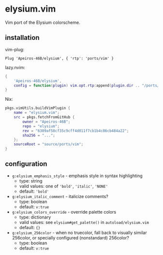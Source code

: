 # elysium.vim

Vim port of the Elysium colorscheme.

## installation

vim-plug:
```vim
Plug 'Apeiros-46B/elysium', { 'rtp': 'ports/vim' }
```

lazy.nvim:
```lua
{
    'Apeiros-46B/elysium',
    config = function(plugin) vim.opt.rtp:append(plugin.dir .. "/ports/vim") end
}
```

Nix:
```nix
pkgs.vimUtils.buildVimPlugin {
    name = "elysium.vim";
    src = pkgs.fetchFromGitHub {
        owner = "Apeiros-46B";
        repo = "elysium";
        rev = "6309af58cf35c9cff4d011f7cb1b4c86cb484a22";
        sha256 = "...";
    };
    sourceRoot = "source/ports/vim";
}
```

## configuration

- `g:elysium_emphasis_style` - emphasis style in syntax highlighting
  - type: string
  - valid values: one of `'bold'`, `'italic'`, `'NONE'`
  - default: `'bold'`
- `g:elysium_italic_comment` - italicize comments?
  - type: boolean
  - default: `v:true`
- `g:elysium_colors_override` - override palette colors
  - type: dictionary
  - valid values: see `elysium#get_palette()` in `autoload/elysium.vim`
  - default: `{}`
- `g:elysium_256color` - when no truecolor, fall back to visually similar 256color, or specially configured (nonstandard) 256color?
  - type: boolean
  - default: `v:true`
